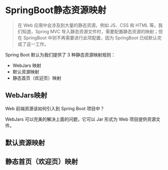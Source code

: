 # SpringBoot静态资源映射

> 在 Web 应用中会涉及到大量的静态资源，例如 JS、CSS 和 HTML 等。我们知道，Spring MVC 导入静态资源文件时，需要配置静态资源的映射；但在 SpringBoot 中则不再需要进行此项配置，因为 SpringBoot 已经默认完成了这一工作。

Spring Boot 默认为我们提供了 3 种静态资源映射规则：

- WebJars 映射
- 默认资源映射
- 静态首页（欢迎页）映射

## WebJars映射

 Web 前端资源该如何引入到 Spring Boot 项目中？

WebJars 可以完美的解决上面的问题，它可以 Jar 形式为 Web 项目提供资源文件。

## 默认资源映射



## 静态首页（欢迎页）映射

